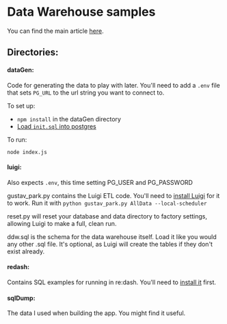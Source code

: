 # Data Warehouse samples

You can find the main article [here](http://rkoutnik.com/articles/Building-data-warehouses-for-fun-and-profit.html).

## Directories:

#### dataGen:

Code for generating the data to play with later.  You'll need to add a `.env` file that sets `PG_URL` to the url string you want to connect to.

To set up:

 - `npm install` in the dataGen directory
 - [Load `init.sql` into postgres](http://stackoverflow.com/a/12085561/1216976)

To run:

`node index.js`

#### luigi:

Also expects `.env`, this time setting PG_USER and PG_PASSWORD

gustav_park.py contains the Luigi ETL code.  You'll need to [install Luigi](https://github.com/spotify/luigi#getting-luigi) for it to work.  Run it with `python gustav_park.py AllData --local-scheduler`

reset.py will reset your database and data directory to factory settings, allowing Luigi to make a full, clean run.

ddw.sql is the schema for the data warehouse itself.  Load it like you would any other .sql file.  It's optional, as Luigi will create the tables if they don't exist already.

#### redash:

Contains SQL examples for running in re:dash.  You'll need to [install it](http://redash.io/deployment/setup.html) first.

#### sqlDump:

The data I used when building the app.  You might find it useful.